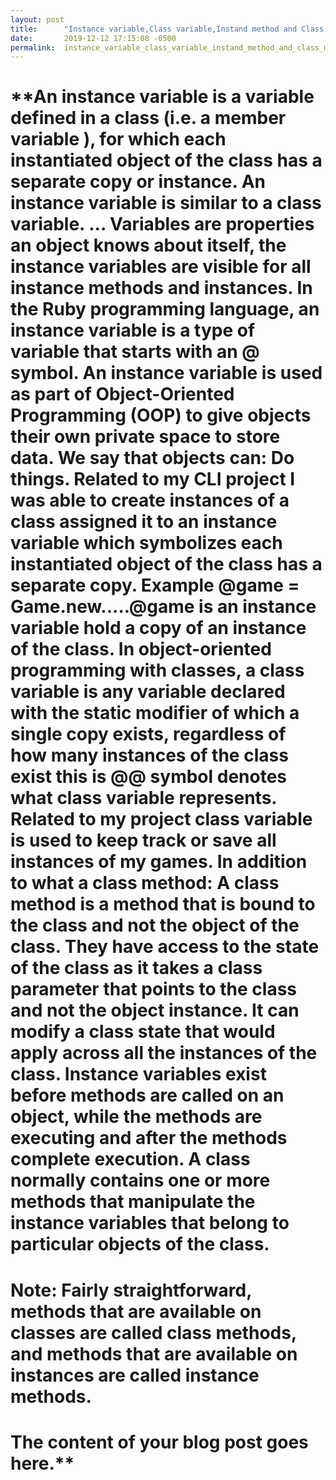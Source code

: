 ```yaml
---
layout: post
title:      "Instance variable,Class variable,Instand method and Class method."
date:       2019-12-12 17:15:08 -0500
permalink:  instance_variable_class_variable_instand_method_and_class_method
---
```



# **An instance variable is a variable defined in a class (i.e. a member variable ), for which each instantiated object of the class has a separate copy or instance. An instance variable is similar to a class variable. ... Variables are properties an object knows about itself, the instance variables are visible for all instance methods and instances. In the Ruby programming language, an instance variable is a type of variable that starts with an @ symbol. An instance variable is used as part of Object-Oriented Programming (OOP) to give objects their own private space to store data. We say that objects can: Do things. Related to my CLI project I was able to create instances of a class assigned it to an instance variable which symbolizes each instantiated object of the class has a separate copy.  Example @game = Game.new.....@game is an instance variable hold a copy of an instance of the class. In object-oriented programming with classes, a class variable is any variable declared with the static modifier of which a single copy exists, regardless of how many instances of the class exist this is @@ symbol denotes what class variable represents. Related to my project class variable is used to keep track or save all instances of my games. In addition to what a class method: A class method is a method that is bound to the class and not the object of the class. They have access to the state of the class as it takes a class parameter that points to the class and not the object instance. It can modify a class state that would apply across all the instances of the class. Instance variables exist before methods are called on an object, while the methods are executing and after the methods complete execution. A class normally contains one or more methods that manipulate the instance variables that belong to particular objects of the class.
# Note: Fairly straightforward, methods that are available on classes are called class methods, and methods that are available on instances are called instance methods.
# The content of your blog post goes here.**
